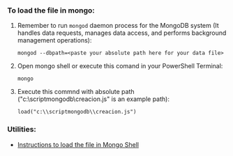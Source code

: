 


### To load the file in mongo:

1. Remember to run `mongod` daemon process for the MongoDB system (It handles data requests, manages data access, and performs background management operations):
    ```
    mongod --dbpath=<paste your absolute path here for your data file>
    ```

    
2. Open mongo shell or execute this comand in your PowerShell Terminal:
    ```
    mongo
    ```

3. Execute this commnd with absolute path ("c:\\scriptmongodb\\creacion.js" is an example path):
    ```
    load("c:\\scriptmongodb\\creacion.js")
    ```


### Utilities:
- [Instructions to load the file in Mongo Shell](https://www.tutorialesprogramacionya.com/mongodbya/detalleconcepto.php?punto=26&codigo=26&inicio=20)    
